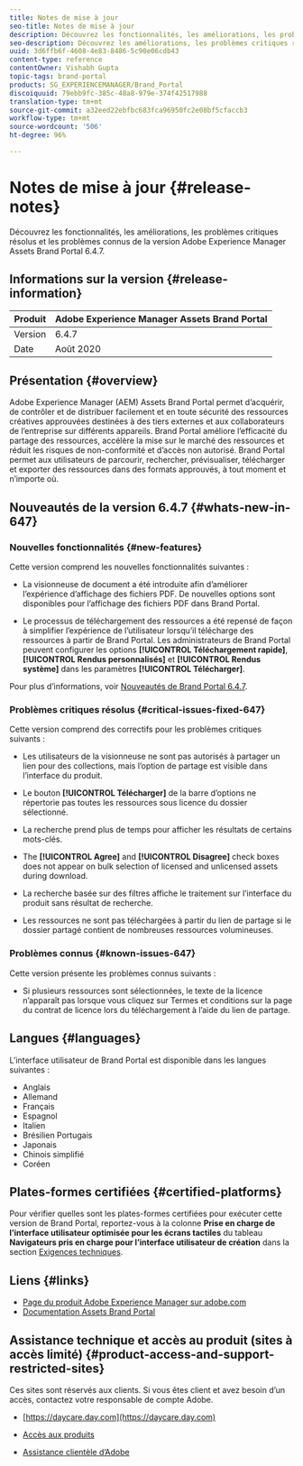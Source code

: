 ```yaml
---
title: Notes de mise à jour
seo-title: Notes de mise à jour
description: Découvrez les fonctionnalités, les améliorations, les problèmes critiques résolus et les problèmes connus de la version Adobe Experience Manager Assets Brand Portal 6.4.7.
seo-description: Découvrez les améliorations, les problèmes critiques résolus et les problèmes connus de la version Adobe Experience Manager Assets Brand Portal 6.4.7.
uuid: 3d6ffb6f-4608-4e83-8486-5c90e06cdb43
content-type: reference
contentOwner: Vishabh Gupta
topic-tags: brand-portal
products: SG_EXPERIENCEMANAGER/Brand_Portal
discoiquuid: 79ebb9fc-385c-48a8-979e-374f42517988
translation-type: tm+mt
source-git-commit: a32eed22ebfbc683fca96950fc2e08bf5cfaccb3
workflow-type: tm+mt
source-wordcount: '506'
ht-degree: 96%

---
```



# Notes de mise à jour {#release-notes}

Découvrez les fonctionnalités, les améliorations, les problèmes critiques résolus et les problèmes connus de la version Adobe Experience Manager Assets Brand Portal 6.4.7.

## Informations sur la version {#release-information}

| Produit | Adobe Experience Manager Assets Brand Portal |
|---|---|
| Version | 6.4.7 |
| Date | Août 2020 |

## Présentation {#overview}

Adobe Experience Manager (AEM) Assets Brand Portal permet d’acquérir, de contrôler et de distribuer facilement et en toute sécurité des ressources créatives approuvées destinées à des tiers externes et aux collaborateurs de l’entreprise sur différents appareils. Brand Portal améliore l’efficacité du partage des ressources, accélère la mise sur le marché des ressources et réduit les risques de non-conformité et d’accès non autorisé. Brand Portal permet aux utilisateurs de parcourir, rechercher, prévisualiser, télécharger et exporter des ressources dans des formats approuvés, à tout moment et n’importe où.

## Nouveautés de la version 6.4.7 {#whats-new-in-647}

### Nouvelles fonctionnalités {#new-features}

Cette version comprend les nouvelles fonctionnalités suivantes :

* La visionneuse de document a été introduite afin d’améliorer l’expérience d’affichage des fichiers PDF. De nouvelles options sont disponibles pour l’affichage des fichiers PDF dans Brand Portal.

<!--
* Download Settings configuration to configure asset download from Brand Portal. Fast download, custom renditions, and system renditions are the available configurations. 
-->

* Le processus de téléchargement des ressources a été repensé de façon à simplifier l’expérience de l’utilisateur lorsqu’il télécharge des ressources à partir de Brand Portal. Les administrateurs de Brand Portal peuvent configurer les options **[!UICONTROL Téléchargement rapide]**, **[!UICONTROL Rendus personnalisés]** et **[!UICONTROL Rendus système]** dans les paramètres **[!UICONTROL Télécharger]**.

Pour plus d’informations, voir [Nouveautés de Brand Portal 6.4.7](whats-new.md).

### Problèmes critiques résolus {#critical-issues-fixed-647}

Cette version comprend des correctifs pour les problèmes critiques suivants :

* Les utilisateurs de la visionneuse ne sont pas autorisés à partager un lien pour des collections, mais l’option de partage est visible dans l’interface du produit.

* Le bouton **[!UICONTROL Télécharger]** de la barre d’options ne répertorie pas toutes les ressources sous licence du dossier sélectionné.

* La recherche prend plus de temps pour afficher les résultats de certains mots-clés.

* The **[!UICONTROL Agree]** and **[!UICONTROL Disagree]** check boxes does not appear on bulk selection of licensed and unlicensed assets during download.

* La recherche basée sur des filtres affiche le traitement sur l’interface du produit sans résultat de recherche.

* Les ressources ne sont pas téléchargées à partir du lien de partage si le dossier partagé contient de nombreuses ressources volumineuses.


### Problèmes connus {#known-issues-647}

Cette version présente les problèmes connus suivants :

* Si plusieurs ressources sont sélectionnées, le texte de la licence n’apparaît pas lorsque vous cliquez sur Termes et conditions sur la page du contrat de licence lors du téléchargement à l’aide du lien de partage.



## Langues {#languages}

L’interface utilisateur de Brand Portal est disponible dans les langues suivantes :

* Anglais
* Allemand
* Français
* Espagnol
* Italien
* Brésilien   Portugais
* Japonais
* Chinois simplifié
* Coréen

## Plates-formes certifiées   {#certified-platforms}

Pour vérifier quelles sont les plates-formes certifiées pour exécuter cette version de Brand Portal, reportez-vous à la colonne **Prise en charge de l’interface utilisateur optimisée pour les écrans tactiles** du tableau **Navigateurs pris en charge pour l’interface utilisateur de création** dans la section [Exigences techniques](https://helpx.adobe.com/fr/experience-manager/6-4/sites/deploying/using/technical-requirements.html).

## Liens {#links}

* [Page du produit Adobe Experience Manager sur adobe.com](http://www.adobe.com/fr/marketing-cloud/experience-manager.html)
* [Documentation Assets Brand Portal](https://helpx.adobe.com/fr/experience-manager/brand-portal/user-guide.html)

## Assistance technique et accès au produit (sites à accès limité) {#product-access-and-support-restricted-sites}

Ces sites sont réservés aux clients. Si vous êtes client et avez besoin d’un accès, contactez votre responsable de compte Adobe.

* [https://daycare.day.com](https://daycare.day.com)

* [Accès aux produits](https://login.marketing.adobe.com)

* [Assistance clientèle d’Adobe](https://helpx.adobe.com/fr/contact.html)
